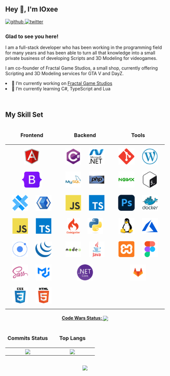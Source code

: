 <h2>Hey 👋, I'm IOxee </h2>

<a href="https://github.com/IOxee" target="_blank">
	<img src=https://img.shields.io/badge/github-%2324292e.svg?&style=for-the-badge&logo=github&logoColor=white alt=github style="margin-bottom: 5px;" />
</a>
<a href="https://twitter.com/IOxee__" target="_blank">
	<img src=https://img.shields.io/badge/twitter-%2300acee.svg?&style=for-the-badge&logo=twitter&logoColor=white alt=twitter style="margin-bottom: 5px;" />
</a>  

<h3>Glad to see you here!</h3>
<p>
	I am a full-stack developer who has been working in the programming field for many years and has been able to turn all that knowledge into a small private business of developing Scripts and 3D Modeling for videogames.
</p>
<p>
	I am co-founder of Fractal Game Studios, a small shop, currently offering Scripting and 3D Modeling services for GTA V and DayZ.  
	<li> 🔭 I’m currently working on <a href="https://oxy3n-studio.tebex.io/">Fractal Game Studios</a> </li>
	<li> 🌱 I’m currently learning C#, TypeScript and Lua</li>
</p>
<br/> 

<h2>My Skill Set</h2>
<table>
	<thead>
		<tr>
			<td valign="top" width="33%" align="center">
				<h3>Frontend</h3>
			</td>
			<td valign="top" width="33%" align="center">
				<h3>Backend</h3>
			</td>
			<td valign="top" width="33%" align="center">
				<h3>Tools</h3>
			</td>
		</tr>
	</thead>
	<tbody>
		<tr>
		    <td valign="top" width="33%">
				<div align="center">  
					<a href="" target="_blank"><img style="margin: 10px" src=".github/svg/angularjs-original.svg" alt="Angular" height="50" /></a>  
					<a href="" target="_blank"><img style="margin: 10px" src=".github/svg/Bootstrap_logo.svg" alt="Bootstrap" height="50" /></a>  
					<a href="" target="_blank"><img style="margin: 10px" src=".github/svg/capacitor.svg" alt="Capacitor" height="50" /></a>  
					<a href="" target="_blank"><img style="margin: 10px" src=".github/svg/xaml.png" alt="XAML" height="50" /></a>  
					<a href="" target="_blank"><img style="margin: 10px" src=".github/svg/javascript-original.svg" alt="JavaScript" height="50" /></a>  
					<a href="" target="_blank"><img style="margin: 10px" src=".github/svg/typescript-original.svg" alt="TypeScript" height="50" /></a>  
					<a href="" target="_blank"><img style="margin: 10px" src=".github/svg/ionic.svg" alt="Ionic" height="50" /></a>  
					<a href="" target="_blank"><img style="margin: 10px" src=".github/svg/jquery.png" alt="jQuery" height="50" /></a>  
					<a href="" target="_blank"><img style="margin: 10px" src=".github/svg/sass-original.svg" alt="Sass" height="50" /></a>  
					<a href="" target="_blank"><img style="margin: 10px" src=".github/svg/mui.png" alt="Material UI" height="50" /></a>  
					<a href="" target="_blank"><img style="margin: 10px" src=".github/svg/css3-original-wordmark.svg" alt="CSS3" height="50" /></a>  
					<a href="" target="_blank"><img style="margin: 10px" src=".github/svg/html5-original-wordmark.svg" alt="HTML5" height="50" /></a>  
				</div>
			</td>
			<td valign="top" width="33%">
				<div align="center">  
					<a href="" target="_blank"><img style="margin: 10px" src=".github/svg/csharp-original.svg" alt="C#" height="50" /></a>  
					<a href="" target="_blank"><img style="margin: 10px" src=".github/svg/dot-net-original-wordmark.svg" alt=".NET" height="50" /></a>  
					<a href="" target="_blank"><img style="margin: 10px" src=".github/svg/mysql-original-wordmark.svg" alt="MySQL" height="50" /></a>  
					<a href="" target="_blank"><img style="margin: 10px" src=".github/svg/php-original.svg" alt="PHP" height="50" /></a>  
					<a href="" target="_blank"><img style="margin: 10px" src=".github/svg/javascript-original.svg" alt="JavaScript" height="50" /></a>  
					<a href="" target="_blank"><img style="margin: 10px" src=".github/svg/typescript-original.svg" alt="TypeScript" height="50" /></a>  
					<a href="" target="_blank"><img style="margin: 10px" src=".github/svg/codeigniter.svg" alt="CodeIgniter" height="50" /></a>  
					<a href="" target="_blank"><img style="margin: 10px" src=".github/svg/python-original.svg" alt="Python" height="50" /></a>  
					<a href="" target="_blank"><img style="margin: 10px" src=".github/svg/nodejs-original-wordmark.svg" alt="Node.js" height="50" /></a>  
					<a href="" target="_blank"><img style="margin: 10px" src=".github/svg/java-original-wordmark.svg" alt="Java" height="50" /></a>  
					<a href="" target="_blank"><img style="margin: 10px" src=".github/svg/dotnetcore.png" alt=".Net Core" height="50" /></a>  
				</div>
			</td>
			<td valign="top" width="33%">
				<div align="center">  
					<a href="" target="_blank"><img style="margin: 10px" src=".github/svg/git-scm-icon.svg" alt="Git" height="50" /></a>  
					<a href="" target="_blank"><img style="margin: 10px" src=".github/svg/wordpress.png" alt="WordPress" height="50" /></a>  
					<a href="" target="_blank"><img style="margin: 10px" src=".github/svg/nginx-original.svg" alt="Nginx" height="50" /></a>  
					<a href="" target="_blank"><img style="margin: 10px" src=".github/svg/gnu_bash-icon.svg" alt="Bash" height="50" /></a>  
					<a href="" target="_blank"><img style="margin: 10px" src=".github/svg/photoshop-plain.svg" alt="Photoshop" height="50" /></a>  
					<a href="" target="_blank"><img style="margin: 10px" src=".github/svg/docker-original-wordmark.svg" alt="Docker" height="50" /></a>  
					<a href="" target="_blank"><img style="margin: 10px" src=".github/svg/linux-original.svg" alt="Linux" height="50" /></a>  
					<a href="" target="_blank"><img style="margin: 10px" src=".github/svg/microsoft_azure-icon.svg" alt="Azure" height="50" /></a>  
					<a href="" target="_blank"><img style="margin: 10px" src=".github/svg/xampp.png" alt="XAMPP" height="50" /></a>  
					<a href="" target="_blank"><img style="margin: 10px" src=".github/svg/figma-icon.svg" alt="Figma" height="50" /></a>  
					<a href="" target="_blank"><img style="margin: 10px" src=".github/svg/gitlab.svg" alt="GitLab" height="50" /></a>  
				</div>
			</td>
		</tr>
	</tbody>
</table>  
 
<h4 align="center">
	<a href="https://www.codewars.com/users/IOxee">Code Wars Status: <img src="https://www.codewars.com/users/IOxee/badges/small" align="center" /></a>
</h4>

<table align="center">
	<thead>
		<tr>
			<td valign="center" width="50%" align="center">
				<h3>Commits Status</h3>
			</td>
			<td valign="center" width="50%" align="center">
				<h3>Top Langs</h3>
			</td>
		</tr>
	</thead>
	<tbody>
		<tr>
		    <td valign="center" width="50%" align="center">
				<img src="https://github-readme-stats.vercel.app/api?username=IOxee&show_icons=true&theme=dracula&hide=prs,issues" align="center" />
			</td>
			<td valign="center" width="50%" align="center">
				<img src="https://github-readme-stats.vercel.app/api/top-langs/?username=IOxee&layout=donut&theme=dracula" align="center" />
			</td>
		</tr>
	</tbody>
</table>

<!--START_SECTION:waka-->
<!--END_SECTION:waka-->

<br/>  
	<div align="center"><img src="https://spotify-github-profile.vercel.app/api/view?uid=rockiolen&cover_image=true&theme=default&show_offline=true&background_color=121212&bar_color=bb00ff&bar_color_cover=false" /></div>
<br />
